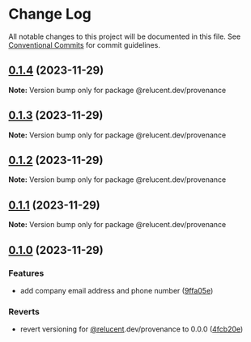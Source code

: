 # Change Log

All notable changes to this project will be documented in this file.
See [Conventional Commits](https://conventionalcommits.org) for commit guidelines.

## [0.1.4](https://github.com/RelucentDev/governance-shared/compare/@relucent.dev/provenance@0.1.3...@relucent.dev/provenance@0.1.4) (2023-11-29)

**Note:** Version bump only for package @relucent.dev/provenance





## [0.1.3](https://github.com/RelucentDev/governance-shared/compare/@relucent.dev/provenance@0.1.2...@relucent.dev/provenance@0.1.3) (2023-11-29)

**Note:** Version bump only for package @relucent.dev/provenance





## [0.1.2](https://github.com/RelucentDev/governance-shared/compare/@relucent.dev/provenance@0.1.1...@relucent.dev/provenance@0.1.2) (2023-11-29)

**Note:** Version bump only for package @relucent.dev/provenance





## [0.1.1](https://github.com/RelucentDev/governance-shared/compare/@relucent.dev/provenance@0.1.0...@relucent.dev/provenance@0.1.1) (2023-11-29)

**Note:** Version bump only for package @relucent.dev/provenance





## [0.1.0](https://github.com/RelucentDev/governance-shared/compare/@relucent.dev/provenance@3.0.0...@relucent.dev/provenance@0.1.0) (2023-11-29)


### Features

* add company email address and phone number ([9ffa05e](https://github.com/RelucentDev/governance-shared/commit/9ffa05e3c537ddea780adef03df0859b72d87dff))


### Reverts

* revert versioning for [@relucent](https://github.com/relucent).dev/provenance to 0.0.0 ([4fcb20e](https://github.com/RelucentDev/governance-shared/commit/4fcb20e61de3143ccac0b39f90914fb86a742863))
